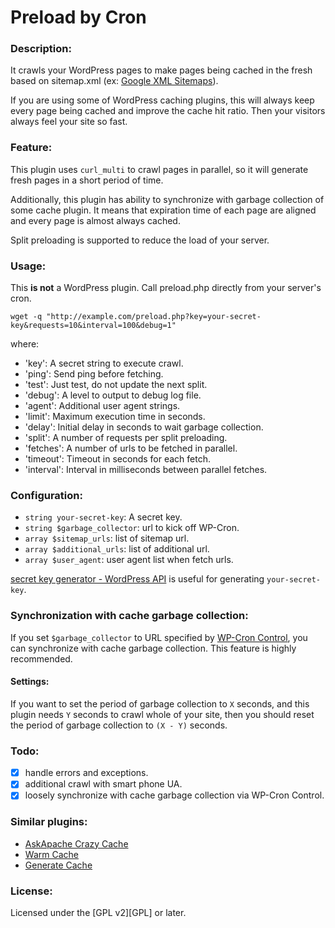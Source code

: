 Preload by Cron
===============

### Description:
It crawls your WordPress pages to make pages being cached in the fresh 
based on sitemap.xml (ex: [Google XML Sitemaps][GXS]).

If you are using some of WordPress caching plugins, this will always keep 
every page being cached and improve the cache hit ratio. Then your visitors 
always feel your site so fast.

### Feature:
This plugin uses `curl_multi` to crawl pages in parallel, so it will generate 
fresh pages in a short period of time.

Additionally, this plugin has ability to synchronize with garbage collection of 
some cache plugin. It means that expiration time of each page are aligned and 
every page is almost always cached.

Split preloading is supported to reduce the load of your server.

### Usage:
This **is not** a WordPress plugin.
Call preload.php directly from your server's cron.

	wget -q "http://example.com/preload.php?key=your-secret-key&requests=10&interval=100&debug=1"

where:

* 'key': A secret string to execute crawl.
* 'ping': Send ping before fetching.
* 'test': Just test, do not update the next split.
* 'debug': A level to output to debug log file.
* 'agent': Additional user agent strings.
* 'limit': Maximum execution time in seconds.
* 'delay': Initial delay in seconds to wait garbage collection.
* 'split': A number of requests per split preloading.
* 'fetches': A number of urls to be fetched in parallel.
* 'timeout': Timeout in seconds for each fetch.
* 'interval': Interval in milliseconds between parallel fetches.

### Configuration:
* `string your-secret-key`: A secret key.
* `string $garbage_collector`: url to kick off WP-Cron.
* `array $sitemap_urls`: list of sitemap url.
* `array $additional_urls`: list of additional url.
* `array $user_agent`: user agent list when fetch urls.

[secret key generator - WordPress API][SKG] is useful for generating `your-secret-key`.

### Synchronization with cache garbage collection:
If you set `$garbage_collector` to URL specified by [WP-Cron Control][WCC], 
you can synchronize with cache garbage collection. 
This feature is highly recommended.

#### Settings:
If you want to set the period of garbage collection to `X` seconds, 
and this plugin needs `Y` seconds to crawl whole of your site, 
then you should reset the period of garbage collection to `(X - Y)` seconds.

### Todo:
- [x] handle errors and exceptions.
- [x] additional crawl with smart phone UA.
- [x] loosely synchronize with cache garbage collection via WP-Cron Control.

### Similar plugins:
- [AskApache Crazy Cache][ACC]
- [Warm Cache][WMC]
- [Generate Cache][GEN]

### License:
Licensed under the [GPL v2][GPL] or later.

[GXS]: http://wordpress.org/extend/plugins/google-sitemap-generator/
[SKG]: https://api.wordpress.org/secret-key/1.1/
[WCC]: http://wordpress.org/extend/plugins/wp-cron-control/
[ACC]: http://wordpress.org/extend/plugins/askapache-crazy-cache/
[WMC]: http://wordpress.org/extend/plugins/warm-cache/
[GEN]: http://wordpress.org/extend/plugins/generate-cache/
